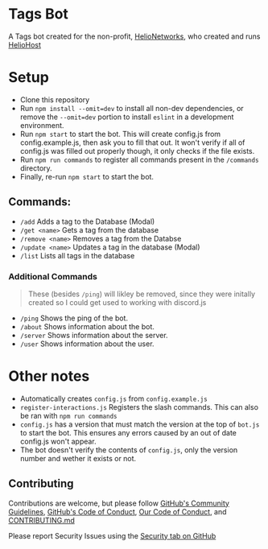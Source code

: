# Tags Bot

A Tags bot created for the non-profit, [HelioNetworks](https://github.com/helionetworks), who created and runs [HelioHost](https://heliohost.org)

# Setup

- Clone this repository
- Run `npm install --omit=dev` to install all non-dev dependencies, or remove the `--omit=dev` portion to install `eslint` in a development environment.
- Run `npm start` to start the bot. This will create config.js from config.example.js, then ask you to fill that out. It won't verify if all of config.js was filled out properly though, it only checks if the file exists.
- Run `npm run commands` to register all commands present in the `/commands` directory.
- Finally, re-run `npm start` to start the bot.


## Commands:

- `/add` Adds a tag to the Database (Modal)
- `/get <name>` Gets a tag from the database
- `/remove <name>` Removes a tag from the Databse
- `/update <name>` Updates a tag in the database (Modal)
- `/list` Lists all tags in the database

### Additional Commands
> These (besides `/ping`) will likley be removed, since they were initally created so I could get used to working with discord.js
- `/ping` Shows the ping of the bot.
- `/about` Shows information about the bot.
- `/server` Shows information about the server.
- `/user` Shows information about the user.


# Other notes
- Automatically creates `config.js` from `config.example.js`
- `register-interactions.js` Registers the slash commands. This can also be ran with `npm run commands`
- `config.js` has a version that must match the version at the top of `bot.js` to start the bot. This ensures any errors caused by an out of date config.js won't appear.
- The bot doesn't verify the contents of `config.js`, only the version number and wether it exists or not. 

## Contributing
Contributions are welcome, but please follow [GitHub's Community Guidelines](https://docs.github.com/en/site-policy/github-terms/github-community-guidelines), [GitHub's Code of Conduct](https://docs.github.com/en/site-policy/github-terms/github-community-code-of-conduct), [Our Code of Conduct](CODE-OF-CONDUCT.md), and [CONTRIBUTING.md](CONTRIBUTING.md)

Please report Security Issues using the [Security tab on GitHub](https://github.com/ABUCKY0/HelioHost-Tags-Bot/security)